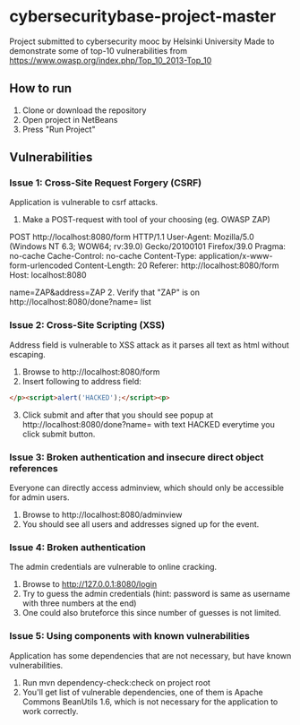 # cybersecuritybase-project-master
Project submitted to cybersecurity mooc by Helsinki University
Made to demonstrate some of top-10 vulnerabilities from https://www.owasp.org/index.php/Top_10_2013-Top_10

## How to run ##

1. Clone or download the repository
2. Open project in NetBeans
3. Press "Run Project"

## Vulnerabilities ##

### Issue 1: Cross-Site Request Forgery (CSRF) ###
Application is vulnerable to csrf attacks.

1. Make a POST-request with tool of your choosing (eg. OWASP ZAP)

POST http://localhost:8080/form HTTP/1.1
User-Agent: Mozilla/5.0 (Windows NT 6.3; WOW64; rv:39.0) Gecko/20100101 Firefox/39.0
Pragma: no-cache
Cache-Control: no-cache
Content-Type: application/x-www-form-urlencoded
Content-Length: 20
Referer: http://localhost:8080/form
Host: localhost:8080

name=ZAP&address=ZAP
2. Verify that "ZAP" is on http://localhost:8080/done?name= list

### Issue 2: Cross-Site Scripting (XSS) ###
Address field is vulnerable to XSS attack as it parses all text as html without escaping.

1. Browse to http://localhost:8080/form
2. Insert following to address field:

```html
</p><script>alert('HACKED');</script><p>
```

3. Click submit and after that you should see popup at http://localhost:8080/done?name= with text HACKED everytime you click submit button.

### Issue 3: Broken authentication and insecure direct object references ###
Everyone can directly access adminview, which should only be accessible for admin users.

1. Browse to http://localhost:8080/adminview
2. You should see all users and addresses signed up for the event.


### Issue 4: Broken authentication ###
The admin credentials are vulnerable to online cracking.

1. Browse to http://127.0.0.1:8080/login
2. Try to guess the admin credentials (hint: password is same as username with three numbers at the end)
3. One could also bruteforce this since number of guesses is not limited.


### Issue 5: Using components with known vulnerabilities ###
Application has some dependencies that are not necessary, but have known vulnerabilities.

1. Run mvn dependency-check:check on project root
2. You'll get list of vulnerable dependencies, one of them is Apache Commons BeanUtils 1.6, which is not necessary for the application to work correctly.
